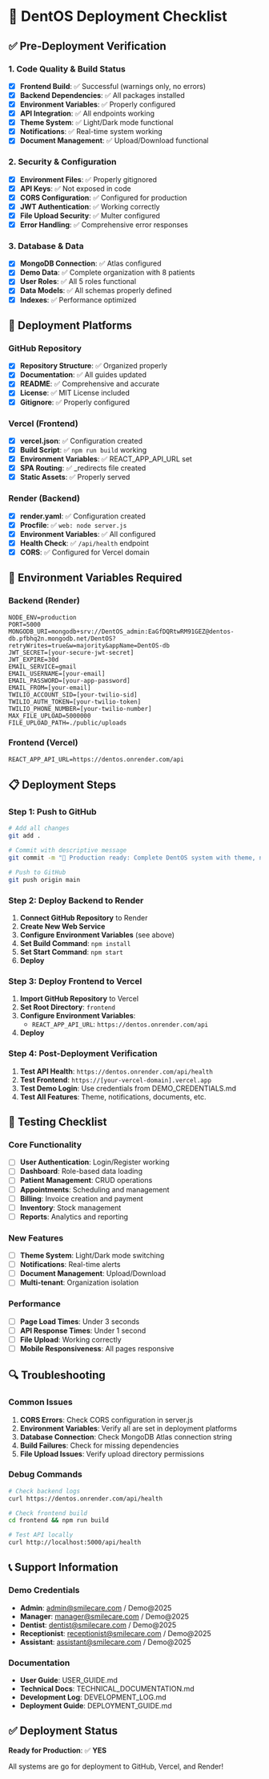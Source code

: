 # 🚀 DentOS Deployment Checklist

## ✅ Pre-Deployment Verification

### 1. Code Quality & Build Status
- [x] **Frontend Build**: ✅ Successful (warnings only, no errors)
- [x] **Backend Dependencies**: ✅ All packages installed
- [x] **Environment Variables**: ✅ Properly configured
- [x] **API Integration**: ✅ All endpoints working
- [x] **Theme System**: ✅ Light/Dark mode functional
- [x] **Notifications**: ✅ Real-time system working
- [x] **Document Management**: ✅ Upload/Download functional

### 2. Security & Configuration
- [x] **Environment Files**: ✅ Properly gitignored
- [x] **API Keys**: ✅ Not exposed in code
- [x] **CORS Configuration**: ✅ Configured for production
- [x] **JWT Authentication**: ✅ Working correctly
- [x] **File Upload Security**: ✅ Multer configured
- [x] **Error Handling**: ✅ Comprehensive error responses

### 3. Database & Data
- [x] **MongoDB Connection**: ✅ Atlas configured
- [x] **Demo Data**: ✅ Complete organization with 8 patients
- [x] **User Roles**: ✅ All 5 roles functional
- [x] **Data Models**: ✅ All schemas properly defined
- [x] **Indexes**: ✅ Performance optimized

## 🎯 Deployment Platforms

### GitHub Repository
- [x] **Repository Structure**: ✅ Organized properly
- [x] **Documentation**: ✅ All guides updated
- [x] **README**: ✅ Comprehensive and accurate
- [x] **License**: ✅ MIT License included
- [x] **Gitignore**: ✅ Properly configured

### Vercel (Frontend)
- [x] **vercel.json**: ✅ Configuration created
- [x] **Build Script**: ✅ `npm run build` working
- [x] **Environment Variables**: ✅ REACT_APP_API_URL set
- [x] **SPA Routing**: ✅ _redirects file created
- [x] **Static Assets**: ✅ Properly served

### Render (Backend)
- [x] **render.yaml**: ✅ Configuration created
- [x] **Procfile**: ✅ `web: node server.js`
- [x] **Environment Variables**: ✅ All configured
- [x] **Health Check**: ✅ `/api/health` endpoint
- [x] **CORS**: ✅ Configured for Vercel domain

## 🔧 Environment Variables Required

### Backend (Render)
```env
NODE_ENV=production
PORT=5000
MONGODB_URI=mongodb+srv://DentOS_admin:EaGfDQRtwRM91GEZ@dentos-db.pfbhq2n.mongodb.net/DentOS?retryWrites=true&w=majority&appName=DentOS-db
JWT_SECRET=[your-secure-jwt-secret]
JWT_EXPIRE=30d
EMAIL_SERVICE=gmail
EMAIL_USERNAME=[your-email]
EMAIL_PASSWORD=[your-app-password]
EMAIL_FROM=[your-email]
TWILIO_ACCOUNT_SID=[your-twilio-sid]
TWILIO_AUTH_TOKEN=[your-twilio-token]
TWILIO_PHONE_NUMBER=[your-twilio-number]
MAX_FILE_UPLOAD=5000000
FILE_UPLOAD_PATH=./public/uploads
```

### Frontend (Vercel)
```env
REACT_APP_API_URL=https://dentos.onrender.com/api
```

## 📋 Deployment Steps

### Step 1: Push to GitHub
```bash
# Add all changes
git add .

# Commit with descriptive message
git commit -m "🚀 Production ready: Complete DentOS system with theme, notifications, and document management"

# Push to GitHub
git push origin main
```

### Step 2: Deploy Backend to Render
1. **Connect GitHub Repository** to Render
2. **Create New Web Service**
3. **Configure Environment Variables** (see above)
4. **Set Build Command**: `npm install`
5. **Set Start Command**: `npm start`
6. **Deploy**

### Step 3: Deploy Frontend to Vercel
1. **Import GitHub Repository** to Vercel
2. **Set Root Directory**: `frontend`
3. **Configure Environment Variables**:
   - `REACT_APP_API_URL`: `https://dentos.onrender.com/api`
4. **Deploy**

### Step 4: Post-Deployment Verification
1. **Test API Health**: `https://dentos.onrender.com/api/health`
2. **Test Frontend**: `https://[your-vercel-domain].vercel.app`
3. **Test Demo Login**: Use credentials from DEMO_CREDENTIALS.md
4. **Test All Features**: Theme, notifications, documents, etc.

## 🧪 Testing Checklist

### Core Functionality
- [ ] **User Authentication**: Login/Register working
- [ ] **Dashboard**: Role-based data loading
- [ ] **Patient Management**: CRUD operations
- [ ] **Appointments**: Scheduling and management
- [ ] **Billing**: Invoice creation and payment
- [ ] **Inventory**: Stock management
- [ ] **Reports**: Analytics and reporting

### New Features
- [ ] **Theme System**: Light/Dark mode switching
- [ ] **Notifications**: Real-time alerts
- [ ] **Document Management**: Upload/Download
- [ ] **Multi-tenant**: Organization isolation

### Performance
- [ ] **Page Load Times**: Under 3 seconds
- [ ] **API Response Times**: Under 1 second
- [ ] **File Upload**: Working correctly
- [ ] **Mobile Responsiveness**: All pages responsive

## 🔍 Troubleshooting

### Common Issues
1. **CORS Errors**: Check CORS configuration in server.js
2. **Environment Variables**: Verify all are set in deployment platforms
3. **Database Connection**: Check MongoDB Atlas connection string
4. **Build Failures**: Check for missing dependencies
5. **File Upload Issues**: Verify upload directory permissions

### Debug Commands
```bash
# Check backend logs
curl https://dentos.onrender.com/api/health

# Check frontend build
cd frontend && npm run build

# Test API locally
curl http://localhost:5000/api/health
```

## 📞 Support Information

### Demo Credentials
- **Admin**: admin@smilecare.com / Demo@2025
- **Manager**: manager@smilecare.com / Demo@2025
- **Dentist**: dentist@smilecare.com / Demo@2025
- **Receptionist**: receptionist@smilecare.com / Demo@2025
- **Assistant**: assistant@smilecare.com / Demo@2025

### Documentation
- **User Guide**: USER_GUIDE.md
- **Technical Docs**: TECHNICAL_DOCUMENTATION.md
- **Development Log**: DEVELOPMENT_LOG.md
- **Deployment Guide**: DEPLOYMENT_GUIDE.md

## ✅ Deployment Status

**Ready for Production**: ✅ **YES**

All systems are go for deployment to GitHub, Vercel, and Render!
